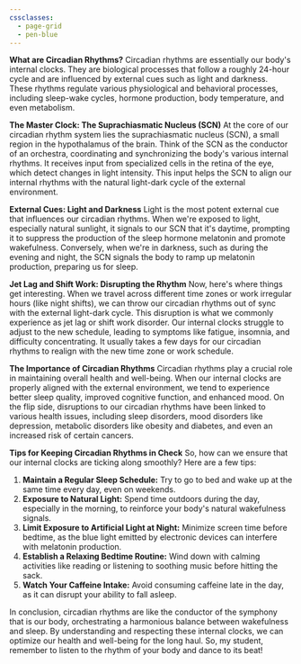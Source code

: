 ```yaml
---
cssclasses:
  - page-grid
  - pen-blue
---
```


**What are Circadian Rhythms?**
Circadian rhythms are essentially our body's internal clocks. They are biological processes that follow a roughly 24-hour cycle and are influenced by external cues such as light and darkness. These rhythms regulate various physiological and behavioral processes, including sleep-wake cycles, hormone production, body temperature, and even metabolism.

**The Master Clock: The Suprachiasmatic Nucleus (SCN)**
At the core of our circadian rhythm system lies the suprachiasmatic nucleus (SCN), a small region in the hypothalamus of the brain. Think of the SCN as the conductor of an orchestra, coordinating and synchronizing the body's various internal rhythms. It receives input from specialized cells in the retina of the eye, which detect changes in light intensity. This input helps the SCN to align our internal rhythms with the natural light-dark cycle of the external environment.

**External Cues: Light and Darkness**
Light is the most potent external cue that influences our circadian rhythms. When we're exposed to light, especially natural sunlight, it signals to our SCN that it's daytime, prompting it to suppress the production of the sleep hormone melatonin and promote wakefulness. Conversely, when we're in darkness, such as during the evening and night, the SCN signals the body to ramp up melatonin production, preparing us for sleep.

**Jet Lag and Shift Work: Disrupting the Rhythm**
Now, here's where things get interesting. When we travel across different time zones or work irregular hours (like night shifts), we can throw our circadian rhythms out of sync with the external light-dark cycle. This disruption is what we commonly experience as jet lag or shift work disorder. Our internal clocks struggle to adjust to the new schedule, leading to symptoms like fatigue, insomnia, and difficulty concentrating. It usually takes a few days for our circadian rhythms to realign with the new time zone or work schedule.

**The Importance of Circadian Rhythms**
Circadian rhythms play a crucial role in maintaining overall health and well-being. When our internal clocks are properly aligned with the external environment, we tend to experience better sleep quality, improved cognitive function, and enhanced mood. On the flip side, disruptions to our circadian rhythms have been linked to various health issues, including sleep disorders, mood disorders like depression, metabolic disorders like obesity and diabetes, and even an increased risk of certain cancers.

**Tips for Keeping Circadian Rhythms in Check**
So, how can we ensure that our internal clocks are ticking along smoothly? Here are a few tips:
1. **Maintain a Regular Sleep Schedule:** Try to go to bed and wake up at the same time every day, even on weekends.
2. **Exposure to Natural Light:** Spend time outdoors during the day, especially in the morning, to reinforce your body's natural wakefulness signals.
3. **Limit Exposure to Artificial Light at Night:** Minimize screen time before bedtime, as the blue light emitted by electronic devices can interfere with melatonin production.
4. **Establish a Relaxing Bedtime Routine:** Wind down with calming activities like reading or listening to soothing music before hitting the sack.
5. **Watch Your Caffeine Intake:** Avoid consuming caffeine late in the day, as it can disrupt your ability to fall asleep.

In conclusion, circadian rhythms are like the conductor of the symphony that is our body, orchestrating a harmonious balance between wakefulness and sleep. By understanding and respecting these internal clocks, we can optimize our health and well-being for the long haul. So, my student, remember to listen to the rhythm of your body and dance to its beat!
